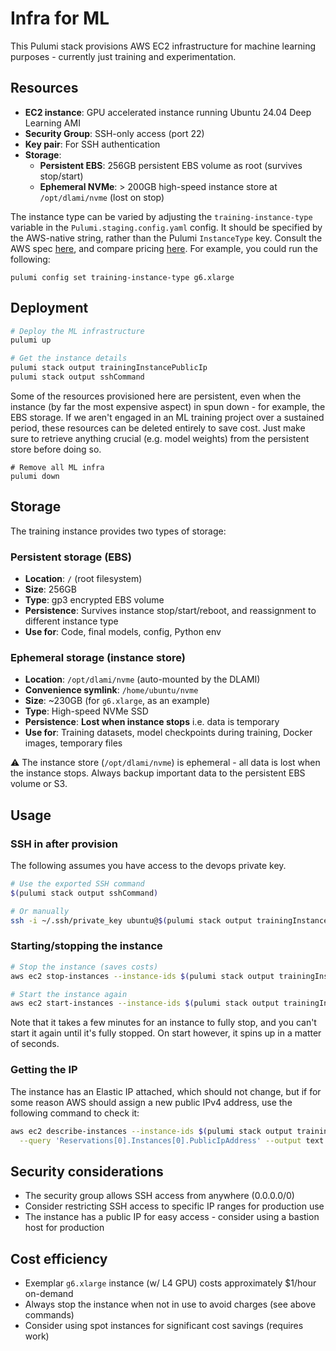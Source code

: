  # Infra for ML

This Pulumi stack provisions AWS EC2 infrastructure for machine learning purposes - currently just training and experimentation.


## Resources

- **EC2 instance**: GPU accelerated instance running Ubuntu 24.04 Deep Learning AMI
- **Security Group**: SSH-only access (port 22)
- **Key pair**: For SSH authentication
- **Storage**: 
  - **Persistent EBS**: 256GB persistent EBS volume as root (survives stop/start)
  - **Ephemeral NVMe**: > 200GB high-speed instance store at `/opt/dlami/nvme` (lost on stop)

The instance type can be varied by adjusting the `training-instance-type` variable in the `Pulumi.staging.config.yaml` config. It should be specified by the AWS-native string, rather than the Pulumi `InstanceType` key. Consult the AWS spec [here](https://docs.aws.amazon.com/ec2/latest/instancetypes/ac.html#ac_hardware), and compare pricing [here](https://aws.amazon.com/ec2/pricing/on-demand/). For example, you could run the following:

```
pulumi config set training-instance-type g6.xlarge
```


## Deployment

```sh
# Deploy the ML infrastructure
pulumi up

# Get the instance details
pulumi stack output trainingInstancePublicIp
pulumi stack output sshCommand
```

Some of the resources provisioned here are persistent, even when the instance (by far the most expensive aspect) in spun down - for example, the EBS storage. If we aren't engaged in an ML training project over a sustained period, these resources can be deleted entirely to save cost. Just make sure to retrieve anything crucial (e.g. model weights) from the persistent store before doing so.

```
# Remove all ML infra
pulumi down
```


## Storage

The training instance provides two types of storage:

### Persistent storage (EBS)

- **Location**: `/` (root filesystem) 
- **Size**: 256GB
- **Type**: gp3 encrypted EBS volume
- **Persistence**: Survives instance stop/start/reboot, and reassignment to different instance type
- **Use for**: Code, final models, config, Python env

### Ephemeral storage (instance store)

- **Location**: `/opt/dlami/nvme` (auto-mounted by the DLAMI)
- **Convenience symlink**: `/home/ubuntu/nvme` 
- **Size**: ~230GB (for `g6.xlarge`, as an example)
- **Type**: High-speed NVMe SSD
- **Persistence**: **Lost when instance stops** i.e. data is temporary
- **Use for**: Training datasets, model checkpoints during training, Docker images, temporary files

⚠️ The instance store (`/opt/dlami/nvme`) is ephemeral - all data is lost when the instance stops. Always backup important data to the persistent EBS volume or S3.


## Usage

### SSH in after provision

The following assumes you have access to the devops private key.

```sh
# Use the exported SSH command
$(pulumi stack output sshCommand)

# Or manually
ssh -i ~/.ssh/private_key ubuntu@$(pulumi stack output trainingInstancePublicIp)
```

### Starting/stopping the instance

```sh
# Stop the instance (saves costs)
aws ec2 stop-instances --instance-ids $(pulumi stack output trainingInstanceId)

# Start the instance again
aws ec2 start-instances --instance-ids $(pulumi stack output trainingInstanceId)
```

Note that it takes a few minutes for an instance to fully stop, and you can't start it again until it's fully stopped. On start however, it spins up in a matter of seconds.

### Getting the IP

The instance has an Elastic IP attached, which should not change, but if for some reason AWS should assign a new public IPv4 address, use the following command to check it:

```sh
aws ec2 describe-instances --instance-ids $(pulumi stack output trainingInstanceId) \
  --query 'Reservations[0].Instances[0].PublicIpAddress' --output text
```


## Security considerations

- The security group allows SSH access from anywhere (0.0.0.0/0)
- Consider restricting SSH access to specific IP ranges for production use
- The instance has a public IP for easy access - consider using a bastion host for production


## Cost efficiency

- Exemplar `g6.xlarge` instance (w/ L4 GPU) costs approximately $1/hour on-demand
- Always stop the instance when not in use to avoid charges (see above commands)
- Consider using spot instances for significant cost savings (requires work)
